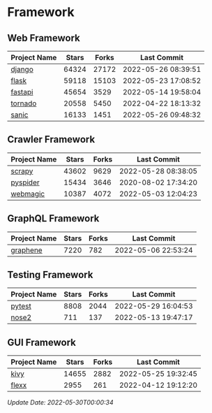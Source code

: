 # Framework

## Web Framework
| Project Name | Stars | Forks | Last Commit |
| ------------ | ----- | ----- | ----------- |
| [django](https://github.com/django/django) | 64324 | 27172 | 2022-05-26 08:39:51 |
| [flask](https://github.com/pallets/flask) | 59118 | 15103 | 2022-05-23 17:08:52 |
| [fastapi](https://github.com/tiangolo/fastapi) | 45654 | 3529 | 2022-05-14 19:58:04 |
| [tornado](https://github.com/tornadoweb/tornado) | 20558 | 5450 | 2022-04-22 18:13:32 |
| [sanic](https://github.com/sanic-org/sanic) | 16133 | 1451 | 2022-05-26 09:48:32 |

## Crawler Framework
| Project Name | Stars | Forks | Last Commit |
| ------------ | ----- | ----- | ----------- |
| [scrapy](https://github.com/scrapy/scrapy) | 43602 | 9629 | 2022-05-28 08:38:05 |
| [pyspider](https://github.com/binux/pyspider) | 15434 | 3646 | 2020-08-02 17:34:20 |
| [webmagic](https://github.com/code4craft/webmagic) | 10387 | 4072 | 2022-05-03 12:04:23 |

## GraphQL Framework
| Project Name | Stars | Forks | Last Commit |
| ------------ | ----- | ----- | ----------- |
| [graphene](https://github.com/graphql-python/graphene) | 7220 | 782 | 2022-05-06 22:53:24 |

## Testing Framework
| Project Name | Stars | Forks | Last Commit |
| ------------ | ----- | ----- | ----------- |
| [pytest](https://github.com/pytest-dev/pytest) | 8808 | 2044 | 2022-05-29 16:04:53 |
| [nose2](https://github.com/nose-devs/nose2) | 711 | 137 | 2022-05-13 19:47:17 |

## GUI Framework
| Project Name | Stars | Forks | Last Commit |
| ------------ | ----- | ----- | ----------- |
| [kivy](https://github.com/kivy/kivy) | 14655 | 2882 | 2022-05-25 19:32:45 |
| [flexx](https://github.com/flexxui/flexx) | 2955 | 261 | 2022-04-12 19:12:20 |

*Update Date: 2022-05-30T00:00:34*